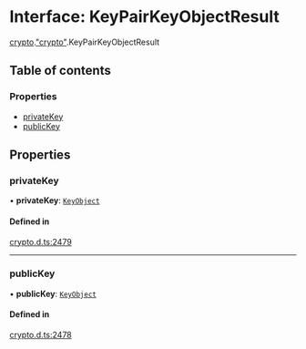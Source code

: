 # Interface: KeyPairKeyObjectResult

[crypto](../modules/crypto.md).["crypto"](../modules/crypto._crypto_.md).KeyPairKeyObjectResult

## Table of contents

### Properties

- [privateKey](crypto._crypto_.KeyPairKeyObjectResult.md#privatekey)
- [publicKey](crypto._crypto_.KeyPairKeyObjectResult.md#publickey)

## Properties

### privateKey

• **privateKey**: [`KeyObject`](../classes/crypto._crypto_.KeyObject.md)

#### Defined in

[crypto.d.ts:2479](https://github.com/goodcodedev/bun-types/blob/8bd1b3a/crypto.d.ts#L2479)

___

### publicKey

• **publicKey**: [`KeyObject`](../classes/crypto._crypto_.KeyObject.md)

#### Defined in

[crypto.d.ts:2478](https://github.com/goodcodedev/bun-types/blob/8bd1b3a/crypto.d.ts#L2478)
